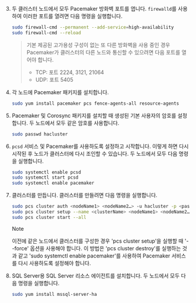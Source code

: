 
3. 두 클러스터 노드에서 모두 Pacemaker 방화벽 포트를 엽니다. `firewalld`를 사용하여 이러한 포트를 열려면 다음 명령을 실행합니다.

   ```bash
   sudo firewall-cmd --permanent --add-service=high-availability
   sudo firewall-cmd --reload
   ```

   > 기본 제공된 고가용성 구성이 없는 또 다른 방화벽을 사용 중인 경우 Pacemaker가 클러스터의 다른 노드와 통신할 수 있으려면 다음 포트를 열어야 합니다.
   >
   > * TCP: 포트 2224, 3121, 21064
   > * UDP: 포트 5405

1. 각 노드에 Pacemaker 패키지를 설치합니다.

   ```bash
   sudo yum install pacemaker pcs fence-agents-all resource-agents
   ```

   

2. Pacemaker 및 Corosync 패키지를 설치할 때 생성된 기본 사용자의 암호를 설정합니다. 두 노드에서 모두 같은 암호를 사용합니다. 

   ```bash
   sudo passwd hacluster
   ```

   

3. `pcsd` 서비스 및 Pacemaker를 사용하도록 설정하고 시작합니다. 이렇게 하면 다시 시작된 후 노드가 클러스터에 다시 조인할 수 있습니다. 두 노드에서 모두 다음 명령을 실행합니다.

   ```bash
   sudo systemctl enable pcsd
   sudo systemctl start pcsd
   sudo systemctl enable pacemaker
   ```

4. 클러스터를 만듭니다. 클러스터를 만들려면 다음 명령을 실행합니다.

   ```bash
   sudo pcs cluster auth <nodeName1> <nodeName2…> -u hacluster -p <password for hacluster>
   sudo pcs cluster setup --name <clusterName> <nodeName1> <nodeName2…> 
   sudo pcs cluster start --all
   ```
   
   >[!NOTE]
   >이전에 같은 노드에서 클러스터를 구성한 경우 'pcs cluster setup'을 실행할 때 '--force' 옵션을 사용해야 합니다. 이 방법은 'pcs cluster destroy'를 실행하는 것과 같고 'sudo systemctl enable pacemaker'를 사용하여 Pacemaker 서비스를 다시 사용하도록 설정해야 합니다.

5. SQL Server용 SQL Server 리소스 에이전트를 설치합니다. 두 노드에서 모두 다음 명령을 실행합니다. 

   ```bash
   sudo yum install mssql-server-ha
   ```
